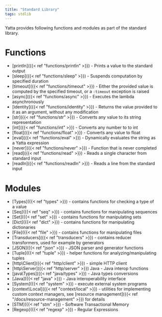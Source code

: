```yaml
---
title: "Standard Library"
tags: stdlib
---
```


Yatta provides following functions and modules as part of the standard library.

# Functions
* [println]({{< ref "functions/println" >}}) - Prints a value to the standard output
* [sleep]({{< ref "functions/sleep" >}}) - Suspends computation by specified duration
* [timeout]({{< ref "functions/timeout" >}}) - Either the provided value is computed by the specified timeout, or a `:timeout` exception is raised
* [async]({{< ref "functions/async" >}}) - Executes the lambda asynchronously
* [identity]({{< ref "functions/identity" >}}) - Returns the value provided to it as an argument, without any modification
* [str]({{< ref "functions/str" >}}) - Converts any value to its string representation
* [int]({{< ref "functions/int" >}}) - Converts any number to to int
* [float]({{< ref "functions/float" >}}) - Converts any value to float
* [eval]({{< ref "functions/eval" >}}) - Dynamically evaluates the string as a Yatta expression
* [never]({{< ref "functions/never" >}}) - Function that is never completed
* [read]({{< ref "functions/read" >}}) - Reads a single character from standard input
* [readln]({{< ref "functions/readln" >}}) - Reads a line from the standard input


# Modules
* [Types]({{< ref "types" >}}) - contains functions for checking a type of a value
* [Seq]({{< ref "seq" >}}) - contains functions for manipulating sequences
* [Set]({{< ref "set" >}}) - contains functions for manipulating sets
* [Dict]({{< ref "dict" >}}) - contains functions for manipulating dictionaries
* [File]({{< ref "file" >}}) - contains functions for manipulating files
* [Transducers]({{< ref "transducers" >}}) - contains reducer transformers, used for example by generators
* [JSON]({{< ref "json" >}}) - JSON parser and generator functions
* [Tuple]({{< ref "tuple" >}}) - helper functions for analyzing/manipulating tuples
* [http\Client]({{< ref "http/client" >}}) - simple HTTP client
* [http\Server]({{< ref "http/server" >}}) Java - Java interop functions
* [java\Types]({{< ref "java/types" >}}) - Java types conversions
* [Java]({{< ref "java" >}}) - Java interoperability interface
* [System]({{< ref "system" >}}) - execute external system programs
* [context\Local]({{< ref "context/local" >}}) - utilities for implementing custom context managers, see [resource management]({{< ref "/docs/resource-management" >}}) for details
* [STM]({{< ref "stm" >}}) - Software Transactional Memory
* [Regexp]({{< ref "regexp" >}}) - Regular Expressions
